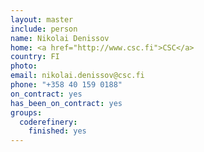 ```yaml
---
layout: master
include: person
name: Nikolai Denissov
home: <a href="http://www.csc.fi">CSC</a>
country: FI
photo:
email: nikolai.denissov@csc.fi
phone: "+358 40 159 0188"
on_contract: yes
has_been_on_contract: yes
groups:
  coderefinery:
    finished: yes
---
```

